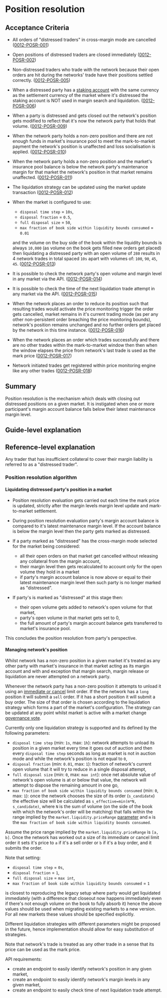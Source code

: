 # Position resolution

## Acceptance Criteria

- All orders of "distressed traders" in cross-margin mode are cancelled (<a name="0012-POSR-001" href="#0012-POSR-001">0012-POSR-001</a>)
- Open positions of distressed traders are closed immediately (<a name="0012-POSR-002" href="#0012-POSR-002">0012-POSR-002</a>)
- Non-distressed traders who trade with the network because their open orders are hit during the networks' trade have their positions settled correctly. (<a name="0012-POSR-005" href="#0012-POSR-005">0012-POSR-005</a>)
- When a distressed party has a [staking account](./0013-ACCT-accounts.md) with the same currency as the settlement currency of the market where it's distressed the staking account is NOT used in margin search and liquidation. (<a name="0012-POSR-006" href="#0012-POSR-006">0012-POSR-006</a>)
- When a party is distressed and gets closed out the network's position gets modified to reflect that it's now the network party that holds that volume. (<a name="0012-POSR-009" href="#0012-POSR-009">0012-POSR-009</a>)

- When the network party holds a non-zero position and there are not enough funds in market's insurance pool to meet the mark-to-market payment the network's position is unaffected and loss socialisation is applied. (<a name="0012-POSR-010" href="#0012-POSR-010">0012-POSR-010</a>)

- When the network party holds a non-zero position and the market's insurance pool balance is below the network party's maintenance margin for that market the network's position in that market remains unaffected. (<a name="0012-POSR-011" href="#0012-POSR-011">0012-POSR-011</a>)

- The liquidation strategy can be updated using the market update transaction  (<a name="0012-POSR-012" href="#0012-POSR-012">0012-POSR-012</a>)

- When the market is configured to use:
  - `disposal time step` = `10s`,
  - `disposal fraction` =  `0.5`,
  - `full disposal size` = `50`,
  - `max fraction of book side within liquidity bounds consumed` = `0.01`

  and the volume on the buy side of the book within the liquidity bounds is always `10,000` (as volume on the book gets filled new orders get placed) then liquidating a distressed party with an open volume of `280` results in 4 network trades in total spaced `10s` apart with volumes of: `100`, `90`, `45`, `45`.  (<a name="0012-POSR-013" href="#0012-POSR-013">0012-POSR-013</a>)

- It is possible to check the network party's open volume and margin level in any market via the API. (<a name="0012-POSR-014" href="#0012-POSR-014">0012-POSR-014</a>)

- It is possible to check the time of the next liquidation trade attempt in any market via the API. (<a name="0012-POSR-015" href="#0012-POSR-015">0012-POSR-015</a>)

- When the network places an order to reduce its position such that resulting trades would activate the price monitoring trigger the order gets cancelled, market remains in it's current trading mode (as per any other non-persistent order breaching the price monitoring bounds), network's position remains unchanged and no further orders get placed by the network in this time instance. (<a name="0012-POSR-016" href="#0012-POSR-016">0012-POSR-016</a>)

- When the network places an order which trades successfully and there are no other trades within the mark-to-market window then then when the window elapses the price from network's last trade is used as the mark price (<a name="0012-POSR-017" href="#0012-POSR-017">0012-POSR-017</a>)

- Network initiated trades get registered within price monitoring engine like any other trades (<a name="0012-POSR-018" href="#0012-POSR-018">0012-POSR-018</a>)

## Summary

Position resolution is the mechanism which deals with closing out distressed positions on a given market. It is instigated when one or more participant's margin account balance falls below their latest maintenance margin level.

## Guide-level explanation

## Reference-level explanation

Any trader that has insufficient collateral to cover their margin liability is referred to as a "distressed trader".

### Position resolution algorithm

#### Liquidating distressed party's position in a market

- Position resolution evaluation gets carried out each time the mark price is updated, strictly after the margin levels margin level update and mark-to-market settlement.

- During position resolution evaluation party's margin account balance is compared to it's latest maintenance margin level. If the account balance is below the margin level then the party gets marked as distressed.

- If a party marked as "distressed" has the cross-margin mode selected for the market being considered:

  - all their open orders on that market get cancelled without releasing any collateral from the margin account,
  - their margin level then gets recalculated to account only for the open volume they hold in a market
  - if party's margin account balance is now above or equal to their latest maintenance margin level then such party is no longer marked as "distressed".

- If party's is marked as "distressed" at this stage then:

  - their open volume gets added to network's open volume for that market,
  - party's open volume in that market gets set to 0,
  - the full amount of party's margin account balance gets transferred to market's insurance pool.

This concludes the position resolution from party's perspective.

#### Managing network's position

Whilst network has a non-zero position in a given market it's treated as any other party with market's insurance in that market acting as its margin account and with and exception that margin search, margin release or liquidation are never attempted on a network party.

Whenever the network party has a non-zero position it attempts to unload it using an [immediate or cancel](./0014-ORDT-order_types.md) limit order. If the the network has a `long` position it will submit a `sell` order. If it has a short position it will submit a buy order. The size of that order is chosen according to the liquidation strategy which forms a part of the market's configuration. The strategy can be updated at any point whilst market is active with a market change [governance vote](./0028-GOVE-governance.md#2-change-market-parameters).

Currently only one liquidation strategy is supported and its defined by the following parameters:

- `disposal time step` (min: `1s`, max: `1h`): network attempts to unload its position in a given market every time it goes out of auction and then every `disposal time step` seconds as long as market is not in auction mode and while the network's position is not equal to `0`,
- `disposal fraction` (min: `0.01`, max: `1`): fraction of network's current open volume that it will try to reduce in a single disposal attempt,
- `full disposal size` (min: `0`, max: `max int`): once net absolute value of network's open volume is at or below that value, the network will attempt to dispose the remaining amount in one go,
- `max fraction of book side within liquidity bounds consumed` (min: `0`, max: `1`): once the network chooses the size of its order (`s_candidate`) the effective size will be calculated as `s_effective=min(m*N, s_candidate)`, where `N` is the sum of volume (on the side of the book with which the network's order will be matching) that falls within the range implied by the `market.liquidity.priceRange` [parameter](./0044-LIME-lp_mechanics.md#market-parameters) and `m` is the `max fraction of book side within liquidity bounds consumed`.

Assume the price range implied by the `market.liquidity.priceRange` is `[a, b]`. Once the network has worked out a size of its immediate or cancel limit order it sets it's price to `a` if it's a sell order or `b` if it's a buy order, and it submits the order.

Note that setting:

- `disposal time step` = `0s`,
- `disposal fraction` = `1`,
- `full disposal size` = `max int`,
- `max fraction of book side within liquidity bounds consumed` = `1`

is closest to reproducing the legacy setup where party would get liquidated immediately (with a difference that closeout now happens immediately even if there's not enough volume on the book to fully absorb it) hence the above values should be used when migrating existing markets to a new version. For all new markets these values should be specified explicitly.

Different liquidation strategies with different parameters might be proposed in the future, hence implementation should allow for easy substitution of strategies.

Note that network's trade is treated as any other trade in a sense that its price can be used as the mark price.

API requirements:

- create an endpoint to easily identify network's position in any given market,
- create an endpoint to easily identify network's margin levels in any given market,
- create an endpoint to easily check time of next liquidation trade attempt.
